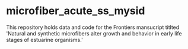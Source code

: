 # microfiber_acute_ss_mysid

This repository holds data and code for the Frontiers mansucript titlted 'Natural and synthetic microfibers alter growth and behavior in early life stages of estuarine organisms.'

